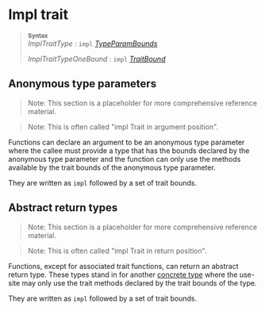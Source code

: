 # Impl trait

> **<sup>Syntax</sup>**\
> _ImplTraitType_ : `impl` [_TypeParamBounds_]
>
> _ImplTraitTypeOneBound_ : `impl` [_TraitBound_]

## Anonymous type parameters

> Note: This section is a placeholder for more comprehensive reference
> material.

> Note: This is often called "impl Trait in argument position".

Functions can declare an argument to be an anonymous type parameter where the
callee must provide a type that has the bounds declared by the anonymous type
parameter and the function can only use the methods available by the trait
bounds of the anonymous type parameter.

They are written as `impl` followed by a set of trait bounds.

## Abstract return types

> Note: This section is a placeholder for more comprehensive reference
> material.

> Note: This is often called "impl Trait in return position".

Functions, except for associated trait functions, can return an abstract
return type. These  types stand in for another [concrete type] where the
use-site may only use the trait methods declared by the trait bounds of the
type.

They are written as `impl` followed by a set of trait bounds.

[_TraitBound_]: trait-bounds.html
[_TypeParamBounds_]: trait-bounds.html
[concrete type]: items/generics.html#free-variables-and-concrete-items-and-types